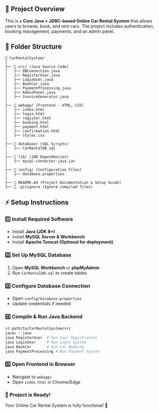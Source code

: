 

## 📌 Project Overview
This is a **Core Java + JDBC-based Online Car Rental System** that allows users to browse, book, and rent cars. The project includes authentication, booking management, payments, and an admin panel.

## 📂 Folder Structure
```
📂 CarRentalSystem/
│
├── 📂 src/ (Java Source Code)
│   ├── DBConnection.java
│   ├── RegisterUser.java
│   ├── LoginUser.java
│   ├── BookCar.java
│   ├── PaymentProcessing.java
│   ├── AdminPanel.java
│   ├── InvoiceGenerator.java
│
├── 📂 webapp/ (Frontend - HTML, CSS)
│   ├── index.html
│   ├── login.html
│   ├── register.html
│   ├── booking.html
│   ├── payment.html
│   ├── confirmation.html
│   ├── styles.css
│
├── 📂 database/ (SQL Scripts)
│   ├── CarRentalDB.sql
│
├── 📂 lib/ (JAR Dependencies)
│   ├── mysql-connector-java.jar
│
├── 📂 config/ (Configuration Files)
│   ├── database.properties
│
├── 📄 README.md (Project Documentation & Setup Guide)
├── 📄 .gitignore (Ignore compiled files)
```

## ⚡ Setup Instructions
### 1️⃣ Install Required Software
- Install **Java (JDK 8+)**
- Install **MySQL Server & Workbench**
- Install **Apache Tomcat (Optional for deployment)**

### 2️⃣ Set Up MySQL Database
1. Open **MySQL Workbench** or **phpMyAdmin**
2. Run `CarRentalDB.sql` to create tables

### 3️⃣ Configure Database Connection
- Open `config/database.properties`
- Update credentials if needed

### 4️⃣ Compile & Run Java Backend
```sh
cd path/to/CarRentalSystem/src
javac *.java
java RegisterUser  # Run User Registration
java LoginUser     # Run Login System
java BookCar       # Run Car Booking
java PaymentProcessing # Run Payment System
```

### 5️⃣ Open Frontend in Browser
- Navigate to `webapp/`
- Open `index.html` in Chrome/Edge

### 🎯 Project is Ready!
Your Online Car Rental System is fully functional! 🚀